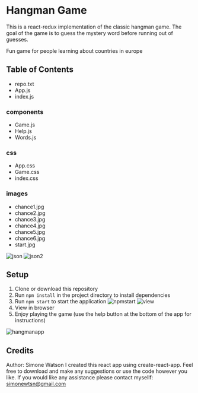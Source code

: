 # Hangman Game
This is a react-redux implementation of the classic hangman game. The goal of the game is to guess the mystery word before running out of guesses.

Fun game for people learning about countries in europe

## Table of Contents
- repo.txt
- App.js
- index.js
### components
- Game.js
- Help.js
- Words.js
### css
- App.css
- Game.css
- index.css
### images
- chance1.jpg
- chance2.jpg
- chance3.jpg
- chance4.jpg
- chance5.jpg
- chance6.jpg
- start.jpg

![json](https://user-images.githubusercontent.com/122303303/220155233-f325573e-9546-4dad-b9ea-41f2be1da325.JPG)
![json2](https://user-images.githubusercontent.com/122303303/220155252-b7c9b727-285f-4bb2-93b0-3f0431b0c6ee.JPG)


## Setup
1. Clone or download this repository
2. Run `npm install` in the project directory to install dependencies
3. Run `npm start` to start the application
![npmstart](https://user-images.githubusercontent.com/122303303/220155283-a55a598e-4b1c-4fd4-acb3-b9536751127b.JPG)
![view](https://user-images.githubusercontent.com/122303303/220155341-95caf47c-405c-4a5f-898a-b3552cababfe.JPG)
4. View in browser
5. Enjoy playing the game (use the help button at the bottom of the app for instructions)

![hangmanapp](https://user-images.githubusercontent.com/122303303/220155152-dccbd1e5-dbe8-4bf0-a414-4cbe51b45e34.JPG)

## Credits
Author: Simone Watson
I created this react app using create-react-app. Feel free to download and make any suggestions or use the code however you like. If you would like any assistance please contact mysellf: simonewtsn@gmail.com

